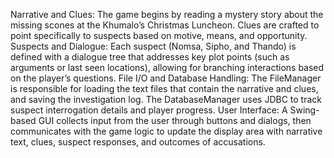 Narrative and Clues:
The game begins by reading a mystery story about the missing scones at the Khumalo’s Christmas Luncheon. Clues are crafted to point specifically to suspects based on motive, means,
and opportunity.
Suspects and Dialogue:
Each suspect (Nomsa, Sipho, and Thando) is defined with a dialogue tree that addresses key plot points (such as arguments or last seen locations), allowing for branching interactions based on the player’s questions.
File I/O and Database Handling:
The FileManager is responsible for loading the text files that contain the narrative and clues, and saving the investigation log. The DatabaseManager uses JDBC to track suspect 
interrogation details and player progress.
User Interface:
A Swing-based GUI collects input from the user through buttons and dialogs, then communicates with the game logic to update the display area with narrative text, clues, suspect 
responses, and outcomes of accusations.
